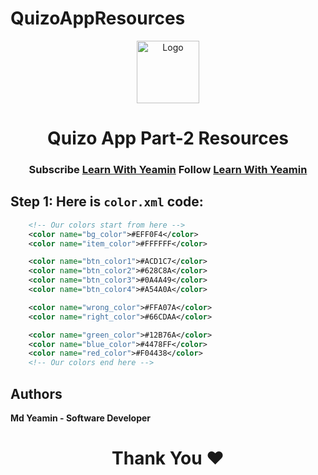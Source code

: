# QuizoAppResources

<p align="center">
  <a href="https://github.com/i-rin-eam">
    <img src="https://avatars.githubusercontent.com/u/154800878?s=400&u=5d18880cc28646190a19a971bfcdbc54644eab07&v=4" alt="Logo" width="100" height="100">
  </a> 
<h1 align='center'>Quizo App Part-2 Resources</h1>
<h3 align='center'>
Subscribe <a href="https://youtube.com/@LearnWithYeamin">Learn With Yeamin</a>  
Follow <a href="https://facebook.com/LWYEAMIN">Learn With Yeamin</a>
</h3>
</p>

## Step 1: Here is `color.xml` code: 
```xml
    <!-- Our colors start from here -->
    <color name="bg_color">#EFF0F4</color>
    <color name="item_color">#FFFFFF</color>

    <color name="btn_color1">#ACD1C7</color>
    <color name="btn_color2">#628C8A</color>
    <color name="btn_color3">#0A4A49</color>
    <color name="btn_color4">#A54A0A</color>

    <color name="wrong_color">#FFA07A</color>
    <color name="right_color">#66CDAA</color>

    <color name="green_color">#12B76A</color>
    <color name="blue_color">#4478FF</color>
    <color name="red_color">#F04438</color>
    <!-- Our colors end here -->
```
## Authors

**Md Yeamin - Software Developer**

<h1 align="center">Thank You ❤️</h1>
